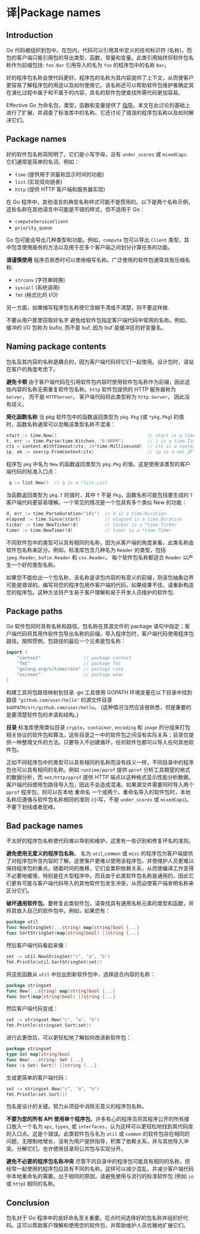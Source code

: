 # 译|Package names

## Introduction

Go 代码被组织到包中。在包内，代码可以引用其中定义的任何标识符 (名称)，而包的客户端只能引用包的导出类型，函数，常量和变量。此类引用始终将软件包名称作为前缀包括: `foo.Bar` 引用导入的名为 `foo` 的程序包中的名称 `Bar`。

好的程序包名称会使代码更好。程序包的名称为其内容提供了上下文，从而使客户更容易了解程序包的用途以及如何使用它。该名称还可以帮助软件包维护者确定其在演化过程中属于和不属于的内容。具名的软件包使查找所需代码更加容易。

Effective Go 为命名包，类型，函数和变量提供了 [指导](https://golang.org/doc/effective_go.html#names)。本文在此讨论的基础上进行了扩展，并调查了标准库中的名称。它还讨论了错误的程序包名称以及如何解决它们。



## Package names

好的软件包名称简短明了。它们是小写字母，没有 `under_scores` 或 `mixedCaps`. 它们通常是简单的名词，例如：

- `time` (提供用于测量和显示时间的功能)
- `list` (实现双向链表)
- `http` (提供 HTTP 客户端和服务器实现)

在 Go 程序中，其他语言的典型名称样式可能不是惯用的。以下是两个名称示例，这些名称在其他语言中可能是不错的样式，但不适用于 Go：

- `computeServiceClient`
- `priority_queue`

Go 包可能会导出几种类型和功能。例如，`compute` 包可以导出 `Client` 类型，其中包含使用服务的方法以及用于在多个客户端之间划分计算任务的功能。

**请谨慎使用** 程序员熟悉时可以使用缩写名称。广泛使用的软件包通常具有压缩名称:

- `strconv` (字符串转换)
- `syscall` (系统调用)
- `fmt` (格式化的 I/O)

另一方面，如果缩写程序包名称使它含糊不清或不清楚，则不要这样做.

不要从用户那里窃取好名字 避免给软件包指定客户端代码中常用的名称。例如，缓冲的 I/O 包称为 bufio, 而不是 buf, 因为 buf 是缓冲区的好变量名。

## Naming package contents

包名及其内容的名称是耦合的，因为客户端代码将它们一起使用。设计包时，请站在客户的角度考虑下。

**避免卡顿** 由于客户端代码在引用软件包内容时使用软件包名称作为前缀，因此这些内容的名称无需重复软件包名称。`http` 软件包提供的 HTTP 服务器称为 `Server`， 而不是 `HTTPServer`。 客户端代码将此类型称为 `http.Server`， 因此没有歧义。

**简化函数名称** 当 pkg 软件包中的函数返回类型为 `pkg.Pkg` (或 `*pkg.Pkg`) 的值时，函数名称通常可以忽略该类型名称不混淆：

```go
start := time.Now()                                  // start is a time.Time
t, err := time.Parse(time.Kitchen, "6:06PM")         // t is a time.Time
ctx = context.WithTimeout(ctx, 10*time.Millisecond)  // ctx is a context.Context
ip, ok := userip.FromContext(ctx)                    // ip is a net.IP
```

程序包 `pkg` 中名为 `New` 的函数返回类型为 `pkg.Pkg` 的值。这是使用该类型的客户端代码的标准入口点：

```go
 q := list.New()  // q is a *list.List
```

当函数返回类型为 `pkg.T` 的值时，其中 `T` 不是 `Pkg`，函数名称可能包括要生成的 `T` 客户端代码更容易理解。一个常见的情况是一个包具有多个类似 New 的功能：

```go
d, err := time.ParseDuration("10s")  // d is a time.Duration
elapsed := time.Since(start)         // elapsed is a time.Duration
ticker := time.NewTicker(d)          // ticker is a *time.Ticker
timer := time.NewTimer(d)            // timer is a *time.Timer
```

不同软件包中的类型可以具有相同的名称，因为从客户端的角度来看，此类名称由软件包名称来区分。例如，标准库包含几种名为 `Reader` 的类型，包括 `jpeg.Reader`, `bufio.Reader` 和 `csv.Reader`。 每个软件包名称都适合 `Reader` 以产生一个好的类型名称。 

 如果您不能给出一个包名称，该名称是该包内容的有意义的前缀，则该包抽象边界可能是错误的。编写将您的程序包用作客户端的代码，如果结果不佳，请重新构造您的程序包。这种方法将产生易于客户理解和易于开发人员维护的软件包.



## Package paths

Go 软件包同时具有名称和路径。包名称在其源文件的 package 语句中指定；客户端代码将其用作软件包导出名称的前缀。导入程序包时，客户端代码使用程序包路径。按照惯例，包路径的最后一个元素是包名称：

```go
import (
    "context"                // package context
    "fmt"                    // package fmt
    "golang.org/x/time/rate" // package rate
    "os/exec"                // package exec
)
```

构建工具将包路径映射到目录. go 工具使用 GOPATH 环境变量在以下目录中找到路径 `"github.com/user/hello"` 的源文件目录 `$GOPATH/src/github.com/user/hello`。 (这种情况当然应该很熟悉，但是重要的是要清楚软件包的术语和结构。)

**目录** 标准库使用类似目录 `crypto`，`container`, `encoding` 和 `image` 的分组来打包相关协议的软件包和算法。这些目录之一中的软件包之间没有实际关系；目录仅提供一种整理文件的方法。只要导入不创建循环，任何软件包都可以导入任何其他软件包。

正如不同程序包中的类型可以具有相同的名称而没有歧义一样，不同目录中的程序包也可以具有相同的名称。例如 `runtime/pprof` 提供 `pprof` 分析工具期望的格式的数据分析，而 `net/http/pprof` 提供 HTTP 端点以这种格式显示性能分析数据。客户端代码使用包路径导入包，因此不会造成混淆。如果源文件需要同时导入两个 `pprof` 程序包，则可以在本地 重命名 一个或两个。重命名导入的软件包时，本地名称应遵循与软件包名称相同的准则 (小写，不是 `under_scores` 或 `mixedCaps`)。不要下划线或者驼峰。



## Bad package names

不太好的程序包名称使代码难以导航和维护。这里有一些识别和修复坏名的准则。

**避免使用无意义的程序包名称**。 名为 `util`,`common` 或 `misc` 的程序包为客户端提供了对程序包所含内容的了解。这使客户更难以使用该程序包，并使维护人员更难以保持程序包的重点。随着时间的推移，它们会累积依赖关系，从而使编译工作变得不必要地缓慢，特别是在大型程序中。而且由于此类软件包名称是通用的，因此它们更有可能与客户端代码导入的其他软件包发生冲突，从而迫使客户端发明名称来区分它们。

**破坏通用软件包**。要修复此类软件包，请查找具有通用名称元素的类型和函数，并将其放入自己的软件包中。例如，如果您有：

```go
package util
func NewStringSet(...string) map[string]bool {...}
func SortStringSet(map[string]bool) []string {...}
```

然后客户端代码看起来像：

```go
set := util.NewStringSet("c", "a", "b")
fmt.Println(util.SortStringSet(set))
```

将这些函数从 `util` 中拉出到新软件包中，选择适合内容的名称：

```go
package stringset
func New(...string) map[string]bool {...}
func Sort(map[string]bool) []string {...}
```

然后客户端代码变成：

```go
set := stringset.New("c", "a", "b")
fmt.Println(stringset.Sort(set))
```

进行此更改后，可以更轻松地了解如何改进新软件包：

```go
package stringset
type Set map[string]bool
func New(...string) Set {...}
func (s Set) Sort() []string {...}
```

生成更简单的客户端代码：

```go
set := stringset.New("c", "a", "b")
fmt.Println(set.Sort())
```

包名是设计的关键。努力从项目中消除无意义的程序包名称。

**不要为您的所有 API 使用单个程序包**。许多有心的程序员将其程序公开的所有接口放入一个名为 `api`, `types`, 或 `interfaces`，认为这样可以更轻松地找到其代码库的入口点。这是个错误。此类软件包与名为 `util` 或 `common` 的软件包存在相同的问题，无限制地增长，没有为用户提供指导，积累了依赖关系，并与其他导入冲突。分解它们，也许使用目录将公共包与实现分开。

**避免不必要的程序包名称冲突** 尽管不同目录中的程序包可能具有相同的名称，但经常一起使用的程序包应具有不同的名称。这样可以减少混乱，并减少客户端代码中本地重命名的需要。出于相同的原因，请避免使用与流行的标准软件包 (例如 `io` 或 `http`) 相同的名称。



## Conclusion

包名对于 Go 程序中的良好命名至关重要。花点时间选择好的包名称并组织好代码。这可以帮助客户理解和使用您的软件包，并帮助维护人员优雅地扩展它们。

